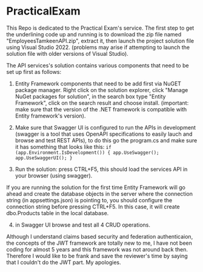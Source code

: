# PracticalExam

This Repo is dedicated to the Practical Exam's service. The first step to get the underlining code up and running is to download the zip file named "EmployeesTamkeenAPI.zip", extract it, then launch the project solution file using Visual Studio 2022. (problems may arise if attempting to launch the solution file with older versions of Visual Studio).

The API services's solution contains various components that need to be set up first as follows:
1. Entity Framework components that need to be add first via NuGET package manager. Right click on the solution explorer, click "Manage NuGet packages for solution", in the search box type "Entity Framework", click on the search result and choose install. (important: make sure that the version of the .NET framework is compatible with Entity framework's version).

2. Make sure that Swagger UI is configured to run the APIs in development (swagger is a tool that uses OpenAPI specifications to easily lauch and browse and test REST APIs), to do this go the program.cs and make sure it has something that looks like this:
<code>if (app.Environment.IsDevelopment())
{
    app.UseSwagger();
    app.UseSwaggerUI();
}</code>

3. Run the solution: press CTRL+F5, this should load the services API in your browser (using swagger).

<p>
    If you are running the solution for the first time Entity Framework will go ahead and create the database objects in the server where the connection string (in appsettings.json) is pointing to, you should configure the connection string before pressing CTRL+F5. In this case, it will create dbo.Products table in the local database. 
</p>

4. in Swagger UI browse and test all 4 CRUD operations.

Although I understand claims based security and federation authenticaion, the concepts of the JWT framework are totally new to me, I have not been coding for almost 5 years and this framework was not around back then. Therefore I would like to be frank and save the reviewer's time by saying that I couldn't do the JWT part. My apologies.
